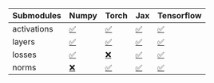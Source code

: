| Submodules   | Numpy                                                                                                                           | Torch                                                                                                                           | Jax                                                                                                                             | Tensorflow                                                                                                                      |
|:-------------|:--------------------------------------------------------------------------------------------------------------------------------|:--------------------------------------------------------------------------------------------------------------------------------|:--------------------------------------------------------------------------------------------------------------------------------|:--------------------------------------------------------------------------------------------------------------------------------|
| activations  | <a href="https://github.com/unifyai/ivy/runs/8273336366?check_suite_focus=true" rel="noopener noreferrer" target="_blank">✅</a> | <a href="https://github.com/unifyai/ivy/runs/8273336992?check_suite_focus=true" rel="noopener noreferrer" target="_blank">✅</a> | <a href="https://github.com/unifyai/ivy/runs/8273338088?check_suite_focus=true" rel="noopener noreferrer" target="_blank">✅</a> | <a href="https://github.com/unifyai/ivy/runs/8273338751?check_suite_focus=true" rel="noopener noreferrer" target="_blank">✅</a> |
| layers       | <a href="https://github.com/unifyai/ivy/runs/8273336505?check_suite_focus=true" rel="noopener noreferrer" target="_blank">✅</a> | <a href="https://github.com/unifyai/ivy/runs/8273337121?check_suite_focus=true" rel="noopener noreferrer" target="_blank">✅</a> | <a href="https://github.com/unifyai/ivy/runs/8273338241?check_suite_focus=true" rel="noopener noreferrer" target="_blank">✅</a> | <a href="https://github.com/unifyai/ivy/runs/8273338911?check_suite_focus=true" rel="noopener noreferrer" target="_blank">✅</a> |
| losses       | <a href="https://github.com/unifyai/ivy/runs/8273336620?check_suite_focus=true" rel="noopener noreferrer" target="_blank">✅</a> | <a href="https://github.com/unifyai/ivy/runs/8273337317?check_suite_focus=true" rel="noopener noreferrer" target="_blank">❌</a> | <a href="https://github.com/unifyai/ivy/runs/8273338411?check_suite_focus=true" rel="noopener noreferrer" target="_blank">✅</a> | <a href="https://github.com/unifyai/ivy/runs/8273339194?check_suite_focus=true" rel="noopener noreferrer" target="_blank">✅</a> |
| norms        | <a href="https://github.com/unifyai/ivy/runs/8273336767?check_suite_focus=true" rel="noopener noreferrer" target="_blank">❌</a> | <a href="https://github.com/unifyai/ivy/runs/8273337589?check_suite_focus=true" rel="noopener noreferrer" target="_blank">✅</a> | <a href="https://github.com/unifyai/ivy/runs/8273338592?check_suite_focus=true" rel="noopener noreferrer" target="_blank">✅</a> | <a href="https://github.com/unifyai/ivy/runs/8273339434?check_suite_focus=true" rel="noopener noreferrer" target="_blank">✅</a> |